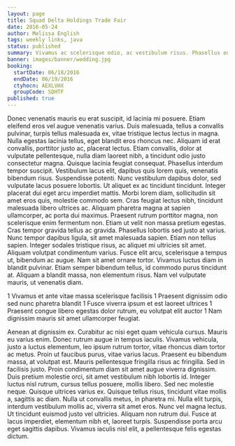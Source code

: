 ```yaml
---
layout: page
title: Squad Delta Holdings Trade Fair
date: 2016-05-24
author: Melissa English
tags: weekly links, java
status: published
summary: Vivamus ac scelerisque odio, ac vestibulum risus. Phasellus eu.
banner: images/banner/wedding.jpg
booking:
  startDate: 06/18/2016
  endDate: 06/19/2016
  ctyhocn: AEXLVHX
  groupCode: SDHTF
published: true
---
```

Donec venenatis mauris eu erat suscipit, id lacinia mi posuere. Etiam eleifend eros vel augue venenatis varius. Duis malesuada, tellus a convallis pulvinar, turpis tellus malesuada ex, vitae tristique lectus lectus in magna. Nulla egestas lacinia tellus, eget blandit eros rhoncus nec. Aliquam id erat convallis, porttitor justo ac, placerat lectus. Etiam convallis, dolor at vulputate pellentesque, nulla diam laoreet nibh, a tincidunt odio justo consectetur magna. Quisque lacinia feugiat consequat. Phasellus interdum tempor suscipit. Vestibulum lacus elit, dapibus quis lorem quis, venenatis bibendum risus. Suspendisse potenti. Nunc vestibulum dapibus dolor, sed vulputate lacus posuere lobortis. Ut aliquet ex ac tincidunt tincidunt. Integer placerat dui eget arcu imperdiet mattis. Morbi lorem diam, sollicitudin sit amet eros quis, molestie commodo sem. Cras feugiat lectus nibh, tincidunt malesuada libero ultrices ac. Aliquam pharetra magna at sapien ullamcorper, ac porta dui maximus.
Praesent rutrum porttitor magna, non scelerisque enim fermentum non. Etiam ut velit non massa pretium egestas. Cras tempor gravida tellus ac gravida. Phasellus lobortis sed justo at varius. Nunc tempor dapibus ligula, sit amet malesuada sapien. Etiam non tellus sapien. Integer sodales tristique risus, ac aliquet mi ultricies sit amet. Aliquam volutpat condimentum varius. Fusce elit arcu, scelerisque a tempus ut, bibendum ac augue. Nam sit amet ornare tortor. Vivamus luctus diam in blandit pulvinar. Etiam semper bibendum tellus, id commodo purus tincidunt at. Aliquam a blandit massa, non elementum risus. Nam vel vulputate mauris, ut venenatis diam.

1 Vivamus et ante vitae massa scelerisque facilisis
1 Praesent dignissim odio sed nunc pharetra blandit
1 Fusce viverra ipsum et est laoreet ultrices
1 Praesent congue libero egestas dolor rutrum, eu volutpat elit auctor
1 Nam dignissim mauris sit amet ullamcorper feugiat.

Aenean at dignissim ex. Curabitur ac nisi eget quam vehicula cursus. Mauris eu varius enim. Donec rutrum augue in tempus iaculis. Vivamus vehicula, justo a luctus elementum, leo ipsum rutrum tortor, vitae rhoncus diam tortor ac metus. Proin ut faucibus purus, vitae varius lacus. Praesent eu bibendum massa, at volutpat est. Mauris pellentesque fringilla risus ac fringilla. Sed in facilisis justo. Proin condimentum diam sit amet augue viverra dignissim.
Duis pretium molestie orci, sit amet vestibulum nibh lobortis id. Integer luctus nisl rutrum, cursus tellus posuere, mollis libero. Sed nec molestie neque. Quisque ultrices varius ex. Quisque tellus risus, tincidunt vitae mollis a, sagittis ac diam. Nulla ut convallis metus, in pharetra mi. Nulla elit turpis, interdum vestibulum mollis ac, viverra sit amet eros. Nunc vel magna lectus. Ut tincidunt euismod justo vel ultricies. Aliquam non rutrum dui. Fusce at lacus imperdiet, elementum nibh et, laoreet turpis. Suspendisse porta arcu eget sagittis dapibus. Vivamus iaculis nisl elit, a pellentesque felis egestas dictum.
